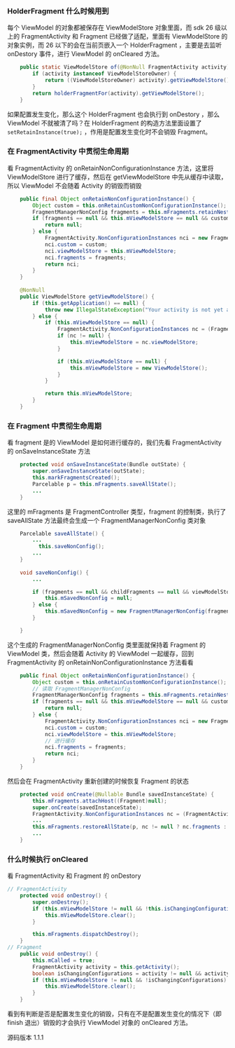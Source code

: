 ### HolderFragment 什么时候用到

每个 ViewModel 的对象都被保存在 ViewModelStore 对象里面，而 sdk 26 级以上的 FragmentActivity 和 Fragment 已经做了适配，里面有 ViewModelStore 的对象实例，而 26 以下的会在当前页嵌入一个 HolderFragment ，主要是去监听 onDestory 事件，进行 ViewModel 的 onCleared 方法。
```Java
    public static ViewModelStore of(@NonNull FragmentActivity activity) {
        if (activity instanceof ViewModelStoreOwner) {
            return ((ViewModelStoreOwner) activity).getViewModelStore();
        }
        return holderFragmentFor(activity).getViewModelStore();
    }
```
如果配置发生变化，那么这个 HolderFragment 也会执行到 onDestory ，那么 ViewModel 不就被清了吗？在 HolderFragment 的构造方法里面设置了 `setRetainInstance(true);` ，作用是配置发生变化时不会销毁 Fragment。

### 在 FragmentActivity 中贯彻生命周期

看 FragmentActivity 的 onRetainNonConfigurationInstance 方法，这里将 ViewModelStore 进行了缓存，然后在 getViewModelStore 中先从缓存中读取，所以 ViewModel 不会随着 Activity 的销毁而销毁
```Java
    public final Object onRetainNonConfigurationInstance() {
        Object custom = this.onRetainCustomNonConfigurationInstance();
        FragmentManagerNonConfig fragments = this.mFragments.retainNestedNonConfig();
        if (fragments == null && this.mViewModelStore == null && custom == null) {
            return null;
        } else {
            FragmentActivity.NonConfigurationInstances nci = new FragmentActivity.NonConfigurationInstances();
            nci.custom = custom;
            nci.viewModelStore = this.mViewModelStore;
            nci.fragments = fragments;
            return nci;
        }
    }
    
    @NonNull
    public ViewModelStore getViewModelStore() {
        if (this.getApplication() == null) {
            throw new IllegalStateException("Your activity is not yet attached to the Application instance. You can't request ViewModel before onCreate call.");
        } else {
            if (this.mViewModelStore == null) {
                FragmentActivity.NonConfigurationInstances nc = (FragmentActivity.NonConfigurationInstances)this.getLastNonConfigurationInstance();
                if (nc != null) {
                    this.mViewModelStore = nc.viewModelStore;
                }

                if (this.mViewModelStore == null) {
                    this.mViewModelStore = new ViewModelStore();
                }
            }

            return this.mViewModelStore;
        }
    }
```

### 在 Fragment 中贯彻生命周期

看 fragment 是的 ViewModel 是如何进行缓存的，我们先看 FragmentActivity 的 onSaveInstanceState 方法
```Java
    protected void onSaveInstanceState(Bundle outState) {
        super.onSaveInstanceState(outState);
        this.markFragmentsCreated();
        Parcelable p = this.mFragments.saveAllState();
        ...
    }
```
这里的 mFragments 是 FragmentController 类型，fragment 的控制类，执行了 saveAllState 方法最终会生成一个 FragmentManagerNonConfig 类对象

```Java
    Parcelable saveAllState() {
        ...
          this.saveNonConfig();
        ...
    }
    
    void saveNonConfig() {
        ...

        if (fragments == null && childFragments == null && viewModelStores == null) {
            this.mSavedNonConfig = null;
        } else {
            this.mSavedNonConfig = new FragmentManagerNonConfig(fragments, childFragments, viewModelStores);
        }

    }
```

这个生成的 FragmentManagerNonConfig 类里面就保持着 Fragment 的 ViewModel 类，然后会随着 Activity 的 ViewModel 一起缓存，回到 FragmentActivity 的 onRetainNonConfigurationInstance 方法看看
```Java
    public final Object onRetainNonConfigurationInstance() {
        Object custom = this.onRetainCustomNonConfigurationInstance();
        // 读取 FragmentManagerNonConfig
        FragmentManagerNonConfig fragments = this.mFragments.retainNestedNonConfig();
        if (fragments == null && this.mViewModelStore == null && custom == null) {
            return null;
        } else {
            FragmentActivity.NonConfigurationInstances nci = new FragmentActivity.NonConfigurationInstances();
            nci.custom = custom;
            nci.viewModelStore = this.mViewModelStore;
            // 进行缓存
            nci.fragments = fragments;
            return nci;
        }
    }
```

然后会在 FragmentActivity 重新创建的时候恢复 Fragment 的状态
```Java
    protected void onCreate(@Nullable Bundle savedInstanceState) {
        this.mFragments.attachHost((Fragment)null);
        super.onCreate(savedInstanceState);
        FragmentActivity.NonConfigurationInstances nc = (FragmentActivity.NonConfigurationInstances)this.getLastNonConfigurationInstance();
        ...
        this.mFragments.restoreAllState(p, nc != null ? nc.fragments : null);
        ...
    }
```

### 什么时候执行 onCleared

看 FragmentActivity 和 Fragment 的 onDestory
```Java
// FragmentActivity
    protected void onDestroy() {
        super.onDestroy();
        if (this.mViewModelStore != null && !this.isChangingConfigurations()) {
            this.mViewModelStore.clear();
        }

        this.mFragments.dispatchDestroy();
    }
// Fragment
    public void onDestroy() {
        this.mCalled = true;
        FragmentActivity activity = this.getActivity();
        boolean isChangingConfigurations = activity != null && activity.isChangingConfigurations();
        if (this.mViewModelStore != null && !isChangingConfigurations) {
            this.mViewModelStore.clear();
        }
    }
```
看到有判断是否是配置发生变化的销毁，只有在不是配置发生变化的情况下（即 finish 退出）销毁的才会执行 ViewModel 对象的 onCleared 方法。

源码版本 1.1.1